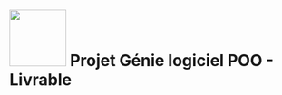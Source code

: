 # <img src = https://user-images.githubusercontent.com/63917571/83533154-7ed13400-a4ef-11ea-85c0-d857717a7c31.png width="100" high="100"> Projet Génie logiciel POO - Livrable
